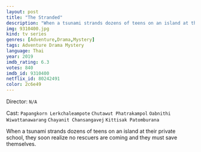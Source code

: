 ```yaml
---
layout: post
title: "The Stranded"
description: "When a tsunami strands dozens of teens on an island at their private school, they soon realize no rescuers are coming and they must save themselves..."
img: 9310400.jpg
kind: tv series
genres: [Adventure,Drama,Mystery]
tags: Adventure Drama Mystery 
language: Thai
year: 2019
imdb_rating: 6.3
votes: 840
imdb_id: 9310400
netflix_id: 80242491
color: 2c6e49
---
```

Director: `N/A`  

Cast: `Papangkorn Lerkchaleampote` `Chutawut Phatrakampol` `Oabnithi Wiwattanawarang` `Chayanit Chansangavej` `Kittisak Patomburana` 

When a tsunami strands dozens of teens on an island at their private school, they soon realize no rescuers are coming and they must save themselves.